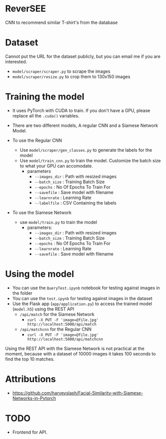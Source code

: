 # ReverSEE

CNN to recommend similar T-shirt's from the database

# Dataset
Cannot put the URL for the dataset publicly, but you can email me if you are interested. 

- `model/scraper/scraper.py` to scrape the images
- `model/scraper/resize.py` to crop them to 130x150 images

# Training the model

- It uses PyTorch with CUDA to train. If you don't have a GPU, please replace all the `.cuda()` variables.

- There are two different models, A regular CNN and a Siamese Network Model.
- To use the Regular CNN
    - Use `model/scraper/gen_classes.py` to generate the labels for the model 
    - Use `model/train_cnn.py` to train the model. Customize the batch size to what your GPU can accomodate.
        - parameters
            - `--images_dir` : Path with resized images
            - `--batch_size` : Training Batch Size
            - `--epochs` : No Of Epochs To Train For
            - `--savefile` : Save model with filename
            - `--learnrate` : Learning Rate
            - `--labelfile` : CSV Containing the labels
- To use the Siamese Network
    - use `model/train.py` to train the model
        - parameters: 
            - `--images_dir` : Path with resized images
            - `--batch_size` : Training Batch Size
            - `--epochs` : No Of Epochs To Train For
            - `--learnrate` : Learning Rate
            - `--savefile` : Save model with filename


# Using the model
- You can use the `QueryTest.ipynb` notebook for testing against images in the folder
- You can use the `test.ipynb` for testing against images in the dataset
- Use the Flask app (`app/application.py`) to access the trained model (`model.h5`) using the REST API 
    - `/api/match` for the Siamese Network
        - ```curl -X PUT -F 'image=@file.jpg' http://localhost:5000/api/match``` 
    - `/api/matchcnn` for the Regular CNN
        - ```curl -X PUT -F 'image=@file.jpg' http://localhost:5000/api/matchcnn``` 

Using the REST API with the Siamese Network is not practical at the moment, because with a dataset of 10000 images it takes 100 seconds to find the top 10 matches.

# Attributions 
- https://github.com/harveyslash/Facial-Similarity-with-Siamese-Networks-in-Pytorch

# TODO
- Frontend for API.